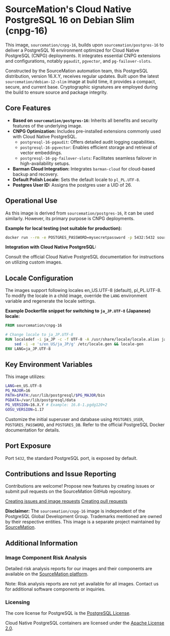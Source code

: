 # SourceMation's Cloud Native PostgreSQL 16 on Debian Slim (cnpg-16)

This image, `sourcemation/cnpg-16`, builds upon `sourcemation/postgres-16` to
deliver a PostgreSQL 16 environment optimized for Cloud Native PostgreSQL
(CNPG) deployments. It integrates essential CNPG extensions and configurations,
notably `pgaudit`, `pgvector`, and `pg-failover-slots`.

Constructed by the SourceMation automation team, this PostgreSQL distribution,
version 16.X.Y, receives regular updates. Built upon the latest
`sourcemation/debian-12-slim` image at build time, it provides a compact,
secure, and current base. Cryptographic signatures are employed during the
build to ensure source and package integrity.

## Core Features

* **Based on `sourcemation/postgres-16`:** Inherits all benefits and security features of the underlying image.
* **CNPG Optimization:** Includes pre-installed extensions commonly used with Cloud Native PostgreSQL.
    * `postgresql-16-pgaudit`: Offers detailed audit logging capabilities.
    * `postgresql-16-pgvector`: Enables efficient storage and retrieval of vector embeddings.
    * `postgresql-16-pg-failover-slots`: Facilitates seamless failover in high-availability setups.
* **Barman Cloud Integration:** Integrates `barman-cloud` for cloud-based backup and recovery.
* **Default Polish Locale:** Sets the default locale to `pl_PL.UTF-8`.
* **Postgres User ID:** Assigns the postgres user a UID of 26.

## Operational Use

As this image is derived from `sourcemation/postgres-16`, it can be used
similarly. However, its primary purpose is CNPG deployments.

**Example for local testing (not suitable for production):**

```bash
docker run --rm -e POSTGRES_PASSWORD=mysecretpassword -p 5432:5432 sourcemation/cnpg-16:latest
```

**Integration with Cloud Native PostgreSQL:**

Consult the official Cloud Native PostgreSQL documentation for instructions on
utilizing custom images.

## Locale Configuration

The images support following locales en_US.UTF-8 (default), pl_PL.UTF-8. To
modify the locale in a child image, override the `LANG` environment variable
and regenerate the locale settings.


**Example Dockerfile snippet for switching to `ja_JP.UTF-8` (Japanese) locale:**

```dockerfile
FROM sourcemation/cnpg-16

# Change locale to ja_JP.UTF-8
RUN localedef -i ja_JP -c -f UTF-8 -A /usr/share/locale/locale.alias ja_JP.UTF-8; \
    sed -i -e 's/en_US/ja_JP/g' /etc/locale.gen && locale-gen
ENV LANG=ja_JP.UTF-8
```

## Key Environment Variables

This image utilizes:

```bash
LANG=en_US.UTF-8
PG_MAJOR=16
PATH=$PATH:/usr/lib/postgresql/$PG_MAJOR/bin
PGDATA=/var/lib/postgresql/data
PG_VERSION=16.X.Y # Example: 16.8-1.pgdg120+2
GOSU_VERSION=1.17
```

Customize the initial superuser and database using `POSTGRES_USER`,
`POSTGRES_PASSWORD`, and `POSTGRES_DB`. Refer to the official PostgreSQL Docker
documentation for details.

## Port Exposure

Port `5432`, the standard PostgreSQL port, is exposed by default.

## Contributions and Issue Reporting

Contributions are welcome! Propose new features by creating issues or submit
pull requests on the SourceMation GitHub repository.

[Creating issues and image requests](https://github.com/SourceMation/images/issues/new/choose)
[Creating pull requests](https://github.com/SourceMation/images/compare)

**Disclaimer:** The `sourcemation/cnpg-16` image is independent of the
PostgreSQL Global Development Group. Trademarks mentioned are owned by their
respective entities. This image is a separate project maintained by
[SourceMation](https://sourcemation.com).

## Additional Information

### Image Component Risk Analysis

Detailed risk analysis reports for our images and their components are
available on the [SourceMation platform](https://www.sourcemation.com/).

Note: Risk analysis reports are not yet available for all images. Contact us
for additional software components or inquiries.

### Licensing

The core license for PostgreSQL is the [PostgreSQL
License](https://www.postgresql.org/about/licence/).

Cloud Native PostgreSQL containers are licensed under the [Apache License
2.0](https://github.com/cloudnative-pg/postgres-containers/blob/main/LICENSE).


